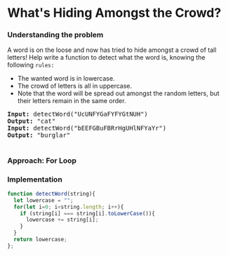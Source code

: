 # What's Hiding Amongst the Crowd?

### Understanding the problem

A word is on the loose and now has tried to hide amongst a crowd of tall letters! Help write a function to detect what the word is, knowing the following `rules:`

- The wanted word is in lowercase.
- The crowd of letters is all in uppercase.
- Note that the word will be spread out amongst the random letters, but their letters remain in the same order.

<pre>
<b>Input:</b> detectWord("UcUNFYGaFYFYGtNUH")
<b>Output:</b> "cat"
<b>Input:</b> detectWord("bEEFGBuFBRrHgUHlNFYaYr")
<b>Output:</b> "burglar"
</pre>

#
### Approach: For Loop 

### Implementation
```js
function detectWord(string){
  let lowercase = "";
  for(let i=0; i<string.length; i++){
    if (string[i] === string[i].toLowerCase()){
      lowercase += string[i];
    }
  }
  return lowercase;
};
```
